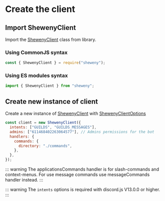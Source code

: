 # Create the client

## Import ShewenyClient

Import the [ShewenyClient](../../doc/classes/ShewenyClient.md) class from library.

### Using CommonJS syntax

```js
const { ShewenyClient } = require("sheweny");
```

### Using ES modules syntax

```js
import { ShewenyClient } from "sheweny";
```

## Create new instance of client

Create a new instance of [ShewenyClient](../../doc/classes/ShewenyClient.md) with [ShewenyClientOptions](../../doc/typedef/ShewenyClientOptions.md)

```js
const client = new ShewenyClient({
  intents: ["GUILDS", "GUILDS_MESSAGES"],
  admins: ["611468402263064577"], // Admins permissions for the bot
  handlers: {
    commands: {
      directory: "./commands",
    },
  },
});
```

::: warning
The applicationsCommands handler is for slash-commands and context-menus.
For use message commands use messageCommands handler instead.
:::

::: warning
The `intents` options is required with discord.js V13.0.0 or higher.
:::
